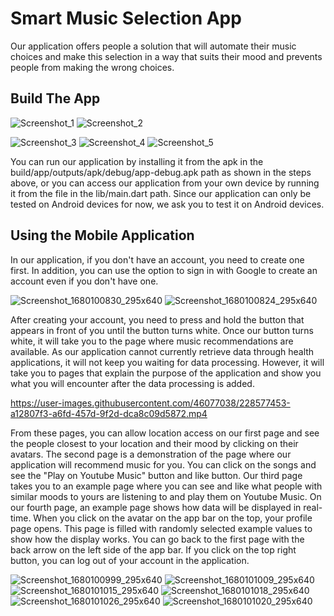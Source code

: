 # Smart Music Selection App

Our application offers people a solution that will automate their music choices and make this selection in a way that suits their mood and prevents people from making the wrong choices.

## Build The App

![Screenshot_1](https://user-images.githubusercontent.com/46077038/228569210-a6b46d7a-bb8e-4126-9bbe-1ba712d1c134.png) 
![Screenshot_2](https://user-images.githubusercontent.com/46077038/228569224-b5435fd9-c884-4f56-a933-9fbe4e577da9.png)

![Screenshot_3](https://user-images.githubusercontent.com/46077038/228569241-e252462d-eaca-4a00-9c2e-5c09597549b0.png)
![Screenshot_4](https://user-images.githubusercontent.com/46077038/228569279-bb03101f-6f02-4d22-b26d-20743d37c8fe.png)
![Screenshot_5](https://user-images.githubusercontent.com/46077038/228569314-2a14d9dd-49d6-475b-bca2-601d358fcbea.png)

You can run our application by installing it from the apk in the build/app/outputs/apk/debug/app-debug.apk path as shown in the steps above, or you can access our application from your own device by running it from the file in the lib/main.dart path. Since our application can only be tested on Android devices for now, we ask you to test it on Android devices.

## Using the Mobile Application

In our application, if you don't have an account, you need to create one first. In addition, you can use the option to sign in with Google to create an account even if you don't have one.

![Screenshot_1680100830_295x640](https://user-images.githubusercontent.com/46077038/228583734-f1707f24-38fa-48d7-8dca-80eacc5ce8a0.jpg)
![Screenshot_1680100824_295x640](https://user-images.githubusercontent.com/46077038/228583701-b6cc692f-5e9b-415f-86a9-2ae4022431c4.jpg)

After creating your account, you need to press and hold the button that appears in front of you until the button turns white. Once our button turns white, it will take you to the page where music recommendations are available. As our application cannot currently retrieve data through health applications, it will not keep you waiting for data processing. However, it will take you to pages that explain the purpose of the application and show you what you will encounter after the data processing is added. 

https://user-images.githubusercontent.com/46077038/228577453-a12807f3-a6fd-457d-9f2d-dca8c09d5872.mp4

From these pages, you can allow location access on our first page and see the people closest to your location and their mood by clicking on their avatars. The second page is a demonstration of the page where our application will recommend music for you. You can click on the songs and see the "Play on Youtube Music" button and like button. Our third page takes you to an example page where you can see and like what people with similar moods to yours are listening to and play them on Youtube Music. On our fourth page, an example page shows how data will be displayed in real-time. When you click on the avatar on the app bar on the top, your profile page opens. This page is filled with randomly selected example values to show how the display works. You can go back to the first page with the back arrow on the left side of the app bar. If you click on the top right button, you can log out of your account in the application.

![Screenshot_1680100999_295x640](https://user-images.githubusercontent.com/46077038/228584072-2a334c6d-b10c-4c3d-8310-4a6d7e58f6d4.jpg)
![Screenshot_1680101009_295x640](https://user-images.githubusercontent.com/46077038/228584109-5c996189-b5e0-46ad-88c1-2dc9f0be4ae1.jpg)
![Screenshot_1680101015_295x640](https://user-images.githubusercontent.com/46077038/228584119-ef8b524f-2ccb-4674-a73c-d92090756881.jpg)
![Screenshot_1680101018_295x640](https://user-images.githubusercontent.com/46077038/228584130-f3154201-4e05-46b9-95cd-3624de7a0ba5.jpg)
![Screenshot_1680101026_295x640](https://user-images.githubusercontent.com/46077038/228584161-345b35b4-991f-43fa-977f-095e74088bc7.jpg)
![Screenshot_1680101020_295x640](https://user-images.githubusercontent.com/46077038/228584154-12fb2d80-bab5-436d-ba58-d4bd56011ee0.jpg)


